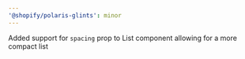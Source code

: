 ```yaml
---
'@shopify/polaris-glints': minor
---
```


Added support for `spacing` prop to List component allowing for a more compact list
